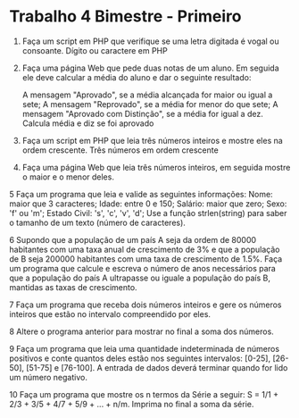 # Trabalho 4 Bimestre - Primeiro

1. Faça um script em PHP que verifique se uma letra digitada é vogal ou consoante.
Dígito ou caractere em PHP

2. Faça uma página Web que pede duas notas de um aluno. Em seguida ele deve calcular a média do aluno e dar o seguinte resultado:

    A mensagem "Aprovado", se a média alcançada for maior ou igual a sete;
    A mensagem "Reprovado", se a média for menor do que sete;
    A mensagem "Aprovado com Distinção", se a média for igual a dez.
Calcula média e diz se foi aprovado

3. Faça um script em PHP que leia três números inteiros e mostre eles na ordem crescente.
Três números em ordem crescente

4. Faça uma página Web que leia três números inteiros, em seguida mostre o maior e o menor deles.

5 Faça um programa que leia e valide as seguintes informações:
Nome: maior que 3 caracteres;
Idade: entre 0 e 150;
Salário: maior que zero;
Sexo: 'f' ou 'm';
Estado Civil: 's', 'c', 'v', 'd';
Use a função strlen(string) para saber o tamanho de um texto (número de caracteres).

6 Supondo que a população de um país A seja da ordem de 80000 habitantes com uma taxa anual de crescimento de 3% e que a população de B seja 200000 habitantes com uma taxa de crescimento de 1.5%. Faça um programa que calcule e escreva o número de anos necessários para que a população do país A ultrapasse ou iguale a população do país B, mantidas as taxas de crescimento.

7 Faça um programa que receba dois números inteiros e gere os números inteiros que estão no intervalo compreendido por eles.

8 Altere o programa anterior para mostrar no final a soma dos números.

9 Faça um programa que leia uma quantidade indeterminada de números positivos e conte quantos deles estão nos seguintes intervalos: [0-25], [26-50], [51-75] e [76-100]. A entrada de dados deverá terminar quando for lido um número negativo.

10 Faça um programa que mostre os n termos da Série a seguir:
  S = 1/1 + 2/3 + 3/5 + 4/7 + 5/9 + ... + n/m. 
Imprima no final a soma da série.